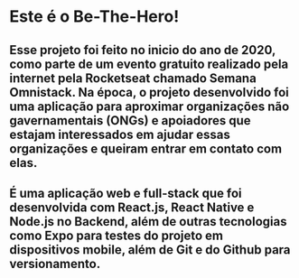 # Este é o Be-The-Hero!

## Esse projeto foi feito no inicio do ano de 2020, como parte de um evento gratuito realizado pela internet pela Rocketseat chamado Semana Omnistack. Na época, o projeto desenvolvido foi uma aplicação para aproximar organizações não gavernamentais (ONGs) e apoiadores que estajam interessados em ajudar essas organizações e queiram entrar em contato com elas.

## É uma aplicação web e full-stack que foi desenvolvida com React.js, React Native e Node.js no Backend, além de outras tecnologias como Expo para testes do projeto em dispositivos mobile, além de Git e do Github para versionamento.
